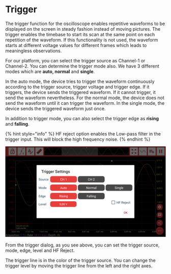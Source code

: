 # Trigger

The trigger function for the oscilloscope enables repetitive waveforms to be displayed on the screen in steady fashion instead of moving pictures. The trigger enables the timebase to start its scan at the same point on each repetition of the waveform. If this functionality is not used, the waveform starts at different voltage values for different frames which leads to meaningless observations.

For our platform, you can select the trigger source as Channel-1 or Channel-2. You can determine the trigger mode also. We have 3 different modes which are **auto, normal** and **single**.   
  
In the auto mode, the device tries to trigger the waveform continuously according to the trigger source, trigger voltage and trigger edge. If it triggers, the device sends the triggered waveform. If it cannot trigger, it send the waveform nevertheless. For the normal mode, the device does not send the waveform until it can trigger the waveform. In the single mode, the device sends the triggered waveform just once.   
  
In addition to trigger mode, you can also select the trigger edge as **rising** and **falling**. 

{% hint style="info" %}
HF reject option enables the Low-pass filter in the trigger input. This will block the high frequency noise.
{% endhint %}

![](../../../../../.gitbook/assets/trigger.png)

From the trigger dialog, as you see above, you can set the trigger source, mode, edge, level and HF Reject.

The trigger line is in the color of the trigger source. You can change the trigger level by moving the trigger line from the left and the right axes. 

